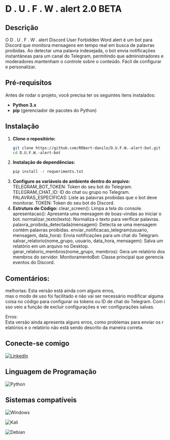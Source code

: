 # D . U . F . W . alert 2.0 BETA

## Descrição

O D . U . F . W . alert Discord User Forbidden Word alert é um bot para Discord que monitora mensagens em tempo real em busca de palavras proibidas. Ao detectar uma palavra indesejada, o bot envia notificações instantâneas para um canal do Telegram, permitindo que administradores e moderadores mantenham o controle sobre o conteúdo. Fácil de configurar e personalizar.

## Pré-requisitos

Antes de rodar o projeto, você precisa ter os seguintes itens instalados:

- **Python 3.x**
- **pip** (gerenciador de pacotes do Python)

## Instalação

1. **Clone o repositório:**
   ```bash
   git clone https://github.com/R0bert-danilo/D.U.F.W.-alert-bot.git
   cd D.U.F.W.-alert-bot
2. **Instalação de dependências:**
   ```bash
   pip install -r requeriments.txt
3. **Configure as variáveis de ambiente dentro do arquivo:**
TELEGRAM_BOT_TOKEN: Token do seu bot do Telegram.
TELEGRAM_CHAT_ID: ID do chat ou grupo no Telegram.
PALAVRAS_ESPECIFICAS: Liste as palavras proibidas que o bot deve monitorar.
TOKEN: Token do seu bot do Discord.
4. **Estrutura de Código:**
clear_screen(): Limpa a tela do console.
apresentacao(): Apresenta uma mensagem de boas-vindas ao iniciar o bot.
normalizar_texto(texto): Normaliza o texto para verificar palavras.
palavra_proibida_detectada(mensagem): Detecta se uma mensagem contém palavras proibidas.
enviar_notificacao_telegram(usuario, mensagem, data_hora): Envia notificações para um chat do Telegram.
salvar_relatorio(nome_grupo, usuario, data_hora, mensagem): Salva um relatório em um arquivo no Desktop.
gerar_relatorio_membros(nome_grupo, membros): Gera um relatório dos membros do servidor.
MonitoramentoBot: Classe principal que gerencia eventos do Discord.

## Comentários:

melhorias:
Esta versão está ainda com alguns erros, mas o modo de uso foi facilitado e não vai ser necessário modificar alguma coisa no código para configurar os tokens ou ID de chat do Telegram. Com isso veio a função de excluir configurações e ver configurações salvas.

Erros:
Esta versão ainda apresenta alguns erros, como problemas para enviar os relatórios e o relatório não está sendo descrito da maneira correta.


## Conecte-se comigo
[![LinkedIn](https://img.shields.io/badge/LinkedIn-0077B5?style=for-the-badge&logo=linkedin&logoColor=white)](https://www.linkedin.com/in/robertdanilom/)
## Linguagem de Programação
![Python](https://img.shields.io/badge/python-3670A0?style=for-the-badge&logo=python&logoColor=ffdd54)

## Sistemas compatíveis 
![Windows](https://img.shields.io/badge/Windows-000?style=for-the-badge&logo=windows&logoColor=2CA5E0)

![Kali](https://img.shields.io/badge/Kali-268BEE?style=for-the-badge&logo=kalilinux&logoColor=white)

![Debian](https://img.shields.io/badge/Debian-D70A53?style=for-the-badge&logo=debian&logoColor=white)
